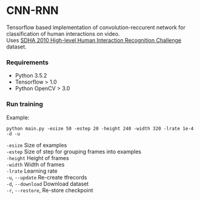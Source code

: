 # CNN-RNN
Tensorflow based implementation of convolution-reccurent network for classification of human interactions on video.
<br>Uses [SDHA 2010 High-level Human Interaction Recognition Challenge](http://cvrc.ece.utexas.edu/SDHA2010/Human_Interaction.html) dataset.

### Requirements

* Python 3.5.2
* Tensorflow > 1.0
* Python OpenCV > 3.0

### Run training
Example:
```
python main.py -esize 50 -estep 20 -height 240 -width 320 -lrate 1e-4 -d -u
```
`-esize` Size of examples<br>
`-estep` Size of step for grouping frames into examples<br>
`-height` Height of frames<br>
`-width` Width of frames<br>
`-lrate` Learning rate<br>
`-u`, `--update` Re-create tfrecords<br>
`-d`, `--download`  Download dataset<br>
`-r`, `--restore`,  Re-store checkpoint<br>